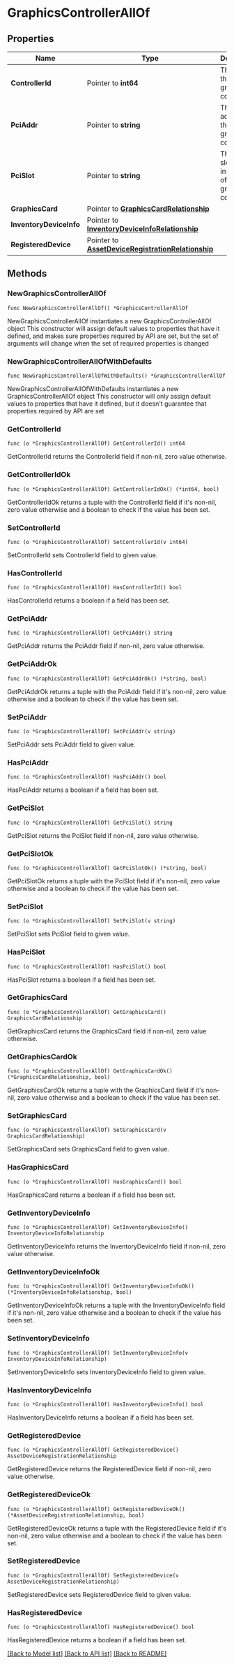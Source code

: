 # GraphicsControllerAllOf

## Properties

Name | Type | Description | Notes
------------ | ------------- | ------------- | -------------
**ControllerId** | Pointer to **int64** | The id of the graphics controller. | [optional] [readonly] 
**PciAddr** | Pointer to **string** | The PCI address of the graphics controller. | [optional] [readonly] 
**PciSlot** | Pointer to **string** | The PCI slot information of the graphics controller. | [optional] [readonly] 
**GraphicsCard** | Pointer to [**GraphicsCardRelationship**](graphics.Card.Relationship.md) |  | [optional] 
**InventoryDeviceInfo** | Pointer to [**InventoryDeviceInfoRelationship**](inventory.DeviceInfo.Relationship.md) |  | [optional] 
**RegisteredDevice** | Pointer to [**AssetDeviceRegistrationRelationship**](asset.DeviceRegistration.Relationship.md) |  | [optional] 

## Methods

### NewGraphicsControllerAllOf

`func NewGraphicsControllerAllOf() *GraphicsControllerAllOf`

NewGraphicsControllerAllOf instantiates a new GraphicsControllerAllOf object
This constructor will assign default values to properties that have it defined,
and makes sure properties required by API are set, but the set of arguments
will change when the set of required properties is changed

### NewGraphicsControllerAllOfWithDefaults

`func NewGraphicsControllerAllOfWithDefaults() *GraphicsControllerAllOf`

NewGraphicsControllerAllOfWithDefaults instantiates a new GraphicsControllerAllOf object
This constructor will only assign default values to properties that have it defined,
but it doesn't guarantee that properties required by API are set

### GetControllerId

`func (o *GraphicsControllerAllOf) GetControllerId() int64`

GetControllerId returns the ControllerId field if non-nil, zero value otherwise.

### GetControllerIdOk

`func (o *GraphicsControllerAllOf) GetControllerIdOk() (*int64, bool)`

GetControllerIdOk returns a tuple with the ControllerId field if it's non-nil, zero value otherwise
and a boolean to check if the value has been set.

### SetControllerId

`func (o *GraphicsControllerAllOf) SetControllerId(v int64)`

SetControllerId sets ControllerId field to given value.

### HasControllerId

`func (o *GraphicsControllerAllOf) HasControllerId() bool`

HasControllerId returns a boolean if a field has been set.

### GetPciAddr

`func (o *GraphicsControllerAllOf) GetPciAddr() string`

GetPciAddr returns the PciAddr field if non-nil, zero value otherwise.

### GetPciAddrOk

`func (o *GraphicsControllerAllOf) GetPciAddrOk() (*string, bool)`

GetPciAddrOk returns a tuple with the PciAddr field if it's non-nil, zero value otherwise
and a boolean to check if the value has been set.

### SetPciAddr

`func (o *GraphicsControllerAllOf) SetPciAddr(v string)`

SetPciAddr sets PciAddr field to given value.

### HasPciAddr

`func (o *GraphicsControllerAllOf) HasPciAddr() bool`

HasPciAddr returns a boolean if a field has been set.

### GetPciSlot

`func (o *GraphicsControllerAllOf) GetPciSlot() string`

GetPciSlot returns the PciSlot field if non-nil, zero value otherwise.

### GetPciSlotOk

`func (o *GraphicsControllerAllOf) GetPciSlotOk() (*string, bool)`

GetPciSlotOk returns a tuple with the PciSlot field if it's non-nil, zero value otherwise
and a boolean to check if the value has been set.

### SetPciSlot

`func (o *GraphicsControllerAllOf) SetPciSlot(v string)`

SetPciSlot sets PciSlot field to given value.

### HasPciSlot

`func (o *GraphicsControllerAllOf) HasPciSlot() bool`

HasPciSlot returns a boolean if a field has been set.

### GetGraphicsCard

`func (o *GraphicsControllerAllOf) GetGraphicsCard() GraphicsCardRelationship`

GetGraphicsCard returns the GraphicsCard field if non-nil, zero value otherwise.

### GetGraphicsCardOk

`func (o *GraphicsControllerAllOf) GetGraphicsCardOk() (*GraphicsCardRelationship, bool)`

GetGraphicsCardOk returns a tuple with the GraphicsCard field if it's non-nil, zero value otherwise
and a boolean to check if the value has been set.

### SetGraphicsCard

`func (o *GraphicsControllerAllOf) SetGraphicsCard(v GraphicsCardRelationship)`

SetGraphicsCard sets GraphicsCard field to given value.

### HasGraphicsCard

`func (o *GraphicsControllerAllOf) HasGraphicsCard() bool`

HasGraphicsCard returns a boolean if a field has been set.

### GetInventoryDeviceInfo

`func (o *GraphicsControllerAllOf) GetInventoryDeviceInfo() InventoryDeviceInfoRelationship`

GetInventoryDeviceInfo returns the InventoryDeviceInfo field if non-nil, zero value otherwise.

### GetInventoryDeviceInfoOk

`func (o *GraphicsControllerAllOf) GetInventoryDeviceInfoOk() (*InventoryDeviceInfoRelationship, bool)`

GetInventoryDeviceInfoOk returns a tuple with the InventoryDeviceInfo field if it's non-nil, zero value otherwise
and a boolean to check if the value has been set.

### SetInventoryDeviceInfo

`func (o *GraphicsControllerAllOf) SetInventoryDeviceInfo(v InventoryDeviceInfoRelationship)`

SetInventoryDeviceInfo sets InventoryDeviceInfo field to given value.

### HasInventoryDeviceInfo

`func (o *GraphicsControllerAllOf) HasInventoryDeviceInfo() bool`

HasInventoryDeviceInfo returns a boolean if a field has been set.

### GetRegisteredDevice

`func (o *GraphicsControllerAllOf) GetRegisteredDevice() AssetDeviceRegistrationRelationship`

GetRegisteredDevice returns the RegisteredDevice field if non-nil, zero value otherwise.

### GetRegisteredDeviceOk

`func (o *GraphicsControllerAllOf) GetRegisteredDeviceOk() (*AssetDeviceRegistrationRelationship, bool)`

GetRegisteredDeviceOk returns a tuple with the RegisteredDevice field if it's non-nil, zero value otherwise
and a boolean to check if the value has been set.

### SetRegisteredDevice

`func (o *GraphicsControllerAllOf) SetRegisteredDevice(v AssetDeviceRegistrationRelationship)`

SetRegisteredDevice sets RegisteredDevice field to given value.

### HasRegisteredDevice

`func (o *GraphicsControllerAllOf) HasRegisteredDevice() bool`

HasRegisteredDevice returns a boolean if a field has been set.


[[Back to Model list]](../README.md#documentation-for-models) [[Back to API list]](../README.md#documentation-for-api-endpoints) [[Back to README]](../README.md)


